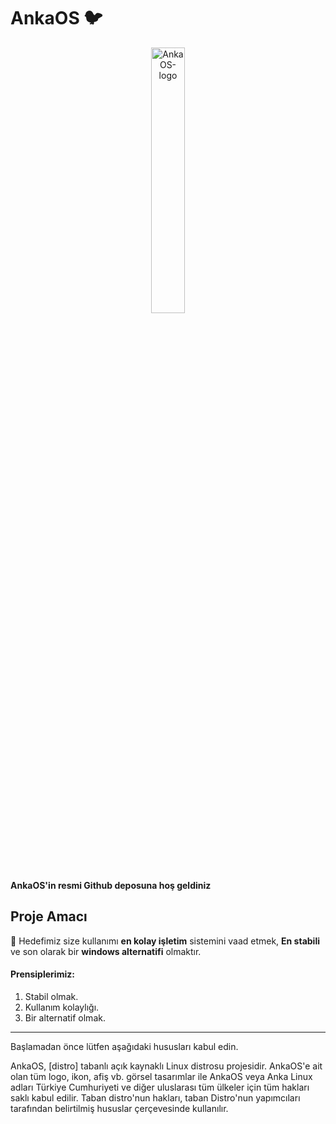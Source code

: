 # AnkaOS 🐦
<p align="center" width="100%">
    <img width="33%" src="https://github.com/egdemte/ankaos_distro/blob/beta/AnkaOS-images/AnkaOS-logo.png" alt="AnkaOS-logo"> 
</p>
<br>

**AnkaOS'in resmi Github deposuna hoş geldiniz**

## Proje Amacı
🚀 Hedefimiz size kullanımı **en kolay işletim** sistemini vaad etmek,
**En stabili** ve son olarak bir **windows alternatifi** olmaktır.

#### Prensiplerimiz:
1. Stabil olmak.
2. Kullanım kolaylığı.
3. Bir alternatif olmak.

<!--
## Proje Durumu

Projenin durumu

## Proje Dosya Iskeleti
-->


------------



Başlamadan önce lütfen aşağıdaki hususları kabul edin.

AnkaOS, [distro] tabanlı açık kaynaklı Linux distrosu projesidir. AnkaOS'e ait olan tüm logo, ikon, afiş vb. görsel tasarımlar ile AnkaOS veya Anka Linux adları Türkiye Cumhuriyeti ve diğer uluslarası tüm ülkeler için tüm hakları saklı kabul edilir. Taban distro'nun hakları, taban Distro'nun yapımcıları tarafından belirtilmiş hususlar çerçevesinde kullanılır.


